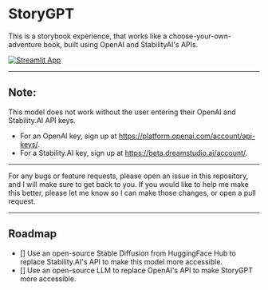 # StoryGPT

This is a storybook experience, that works like a choose-your-own-adventure book, built using OpenAI and StabilityAI's APIs.

[![Streamlit App](https://static.streamlit.io/badges/streamlit_badge_black_white.svg)](https://storybook-gpt.streamlit.app)

----

## Note:
This model does not work without the user entering their OpenAI and Stability.AI API keys.

- For an OpenAI key, sign up at https://platform.openai.com/account/api-keys/.
- For a Stability.AI key, sign up at https://beta.dreamstudio.ai/account/.

----

For any bugs or feature requests, please open an issue in this repository, and I will make sure to get back to you.
If you would like to help me make this better, please let me know so I can make those changes, or open a pull request.

----

## Roadmap
- [] Use an open-source Stable Diffusion from HuggingFace Hub to replace Stability.AI's API to make this model more accessible.
- [] Use an open-source LLM to replace OpenAI's API to make StoryGPT more accessible.